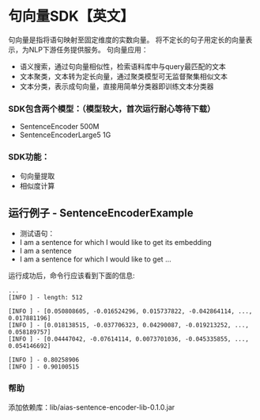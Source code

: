 # 句向量SDK【英文】
句向量是指将语句映射至固定维度的实数向量。
将不定长的句子用定长的向量表示，为NLP下游任务提供服务。
句向量应用：
- 语义搜索，通过句向量相似性，检索语料库中与query最匹配的文本
- 文本聚类，文本转为定长向量，通过聚类模型可无监督聚集相似文本
- 文本分类，表示成句向量，直接用简单分类器即训练文本分类器

### SDK包含两个模型：（模型较大，首次运行耐心等待下载）
-  SentenceEncoder 500M
-  SentenceEncoderLarge5 1G

### SDK功能：
-  句向量提取
-  相似度计算

## 运行例子 - SentenceEncoderExample
- 测试语句：
- I am a sentence for which I would like to get its embedding
- I am a sentence
- I am a sentence for which I would like to get ...

运行成功后，命令行应该看到下面的信息:
```text
...
[INFO ] - length: 512

[INFO ] - [0.050808605, -0.016524296, 0.015737822, -0.042864114, ..., 0.017881196]
[INFO ] - [0.018138515, -0.037706323, 0.04290087, -0.019213252, ..., 0.058189757]
[INFO ] - [0.04447042, -0.07614114, 0.0073701036, -0.045335855, ..., 0.054146692]

[INFO ] - 0.80258906
[INFO ] - 0.90100515
```

### 帮助 
添加依赖库：lib/aias-sentence-encoder-lib-0.1.0.jar
